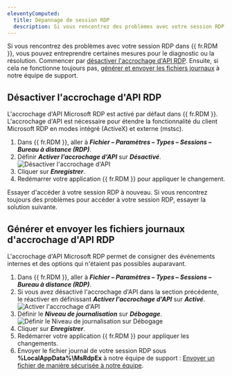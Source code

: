```yaml
---
eleventyComputed:
  title: Dépannage de session RDP
  description: Si vous rencontrez des problèmes avec votre session RDP dans {{ fr.RDM }}, vous pouvez entreprendre certaines mesures pour le diagnostic ou la résolution.
---
```

Si vous rencontrez des problèmes avec votre session RDP dans {{ fr.RDM }}, vous pouvez entreprendre certaines mesures pour le diagnostic ou la résolution. Commencer par [désactiver l'accrochage d'API RDP](#disable-rdp-api-hooking). Ensuite, si cela ne fonctionne toujours pas, [générer et envoyer les fichiers journaux](#generate-and-send-rdp-api-hooking-log-files) à notre équipe de support.

## Désactiver l'accrochage d'API RDP

L'accrochage d'API Microsoft RDP est activé par défaut dans {{ fr.RDM }}. L'accrochage d'API est nécessaire pour étendre la fonctionnalité du client Microsoft RDP en modes intégré (ActiveX) et externe (mstsc).

1. Dans {{ fr.RDM }}, aller à ***Fichier – Paramètres – Types – Sessions – Bureau à distance (RDP)***.
1. Définir ***Activer l'accrochage d'API*** sur ***Désactivé***.
![Désactiver l'accrochage d'API](https://cdnweb.devolutions.net/docs/RDMW2026_2024_1.png)
1. Cliquer sur ***Enregistrer***.
1. Redémarrer votre application {{ fr.RDM }} pour appliquer le changement.

Essayer d'accéder à votre session RDP à nouveau. Si vous rencontrez toujours des problèmes pour accéder à votre session RDP, essayer la solution suivante.

## Générer et envoyer les fichiers journaux d'accrochage d'API RDP

L'accrochage d'API Microsoft RDP permet de consigner des événements internes et des options qui n'étaient pas possibles auparavant.

1. Dans {{ fr.RDM }}, aller à ***Fichier – Paramètres – Types – Sessions – Bureau à distance (RDP)***.
1. Si vous avez désactivé l'accrochage d'API dans la section précédente, le réactiver en définissant ***Activer l'accrochage d'API*** sur ***Activé***.
![Activer l'accrochage d'API](https://cdnweb.devolutions.net/docs/RDMW2028_2024_1.png)
1. Définir le ***Niveau de journalisation*** sur ***Débogage***.
![Définir le Niveau de journalisation sur Débogage](https://cdnweb.devolutions.net/docs/RDMW2027_2024_1.png)
1. Cliquer sur ***Enregistrer***.
1. Redémarrer votre application {{ fr.RDM }} pour appliquer les changements.
1. Envoyer le fichier journal de votre session RDP sous **%LocalAppData%\MsRdpEx** à notre équipe de support : [Envoyer un fichier de manière sécurisée à notre équipe](/rdm/kb/general-knowledge/securely-send-file/).
